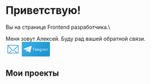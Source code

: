 Приветствую!
===

Вы на странице Frontend разработчика.\

Меня зовут Алексей. Буду рад вашей обратной связи.\
[![emailLink](emailButton.png)](mailto:gelusiv@gmail.com)
[![telegramLink](telegramButton.png)](https://t.me/AlexWebArt)

## Мои проекты


<!--
**AlexWEBArt/AlexWEBArt** is a ✨ _special_ ✨ repository because its `README.md` (this file) appears on your GitHub profile.

Here are some ideas to get you started:

- 🔭 I’m currently working on ...
- 🌱 I’m currently learning ...
- 👯 I’m looking to collaborate on ...
- 🤔 I’m looking for help with ...
- 💬 Ask me about ...
- 📫 How to reach me: ...
- 😄 Pronouns: ...
- ⚡ Fun fact: ...
-->

